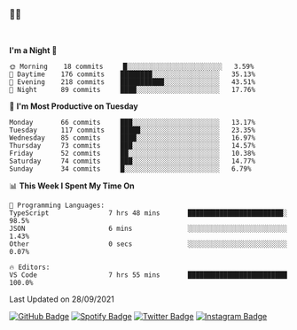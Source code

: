 ### 🤙🍺

<!-- <a href="https://github-readme-stats.vercel.app/api?username=hzak2xx&count_private=true&show_icons=true&theme=dracula">
  <img align="center" src="https://github-readme-stats.vercel.app/api?username=hzak2xx&count_private=true&show_icons=true&theme=dracula" />
</a>
</br> -->
</br>

<!--START_SECTION:waka-->
**I'm a Night 🦉** 

```text
🌞 Morning    18 commits     █░░░░░░░░░░░░░░░░░░░░░░░░   3.59% 
🌆 Daytime    176 commits    ████████░░░░░░░░░░░░░░░░░   35.13% 
🌃 Evening    218 commits    ███████████░░░░░░░░░░░░░░   43.51% 
🌙 Night      89 commits     ████░░░░░░░░░░░░░░░░░░░░░   17.76%

```
📅 **I'm Most Productive on Tuesday** 

```text
Monday       66 commits     ███░░░░░░░░░░░░░░░░░░░░░░   13.17% 
Tuesday      117 commits    █████░░░░░░░░░░░░░░░░░░░░   23.35% 
Wednesday    85 commits     ████░░░░░░░░░░░░░░░░░░░░░   16.97% 
Thursday     73 commits     ███░░░░░░░░░░░░░░░░░░░░░░   14.57% 
Friday       52 commits     ██░░░░░░░░░░░░░░░░░░░░░░░   10.38% 
Saturday     74 commits     ███░░░░░░░░░░░░░░░░░░░░░░   14.77% 
Sunday       34 commits     █░░░░░░░░░░░░░░░░░░░░░░░░   6.79%

```


📊 **This Week I Spent My Time On** 

```text
💬 Programming Languages: 
TypeScript               7 hrs 48 mins       ████████████████████████░   98.5% 
JSON                     6 mins              ░░░░░░░░░░░░░░░░░░░░░░░░░   1.43% 
Other                    0 secs              ░░░░░░░░░░░░░░░░░░░░░░░░░   0.07%

🔥 Editors: 
VS Code                  7 hrs 55 mins       █████████████████████████   100.0%

```


 Last Updated on 28/09/2021
<!--END_SECTION:waka-->

[![GitHub Badge](https://img.shields.io/badge/GitHub-100000?style=for-the-badge&logo=github&logoColor=white)](https://github.com/hzak2xx)
[![Spotify Badge](https://img.shields.io/badge/Spotify-1ED760?&style=for-the-badge&logo=spotify&logoColor=white)](https://open.spotify.com/user/uf90s6sbbh75a1mt44clkhkvf)
[![Twitter Badge](https://img.shields.io/badge/Twitter-1DA1F2?style=for-the-badge&logo=twitter&logoColor=white)](https://twitter.com/hzak2xx)
[![Instagram Badge](https://img.shields.io/badge/Instagram-E4405F?style=for-the-badge&logo=instagram&logoColor=white)](https://www.instagram.com/hzak2xx/)
